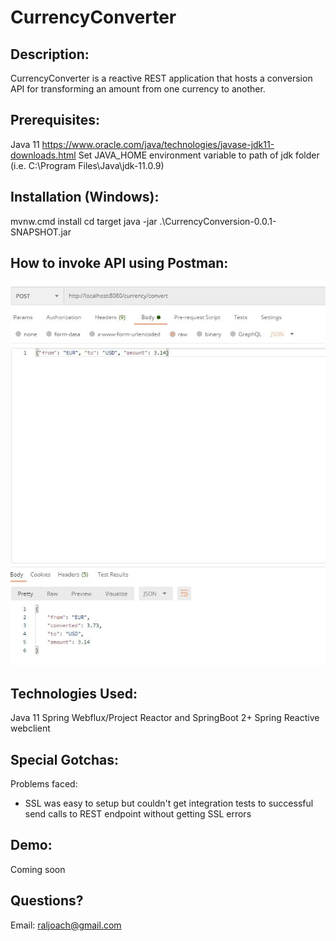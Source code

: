 # CurrencyConverter

Description:
-------------
CurrencyConverter is a reactive REST application that hosts a conversion API for 
transforming an amount from one currency to another.

Prerequisites:
--------------
Java 11 https://www.oracle.com/java/technologies/javase-jdk11-downloads.html
Set JAVA_HOME environment variable to path of jdk folder (i.e. C:\Program Files\Java\jdk-11.0.9)

Installation (Windows):
-----------------------
mvnw.cmd install
cd target
java -jar .\CurrencyConversion-0.0.1-SNAPSHOT.jar

How to invoke API using Postman:
---------------------------------
![alt text](https://github.com/raljoach/CurrencyConverter/blob/master/Postman.jpg?raw=true)

Technologies Used:
--------------------
Java 11
Spring Webflux/Project Reactor and SpringBoot 2+
Spring Reactive webclient

Special Gotchas:
----------------
Problems faced:
* SSL was easy to setup but couldn't get integration tests to successful send calls to REST endpoint without getting SSL errors

Demo:
-----
Coming soon


Questions?
-----------
Email: raljoach@gmail.com

